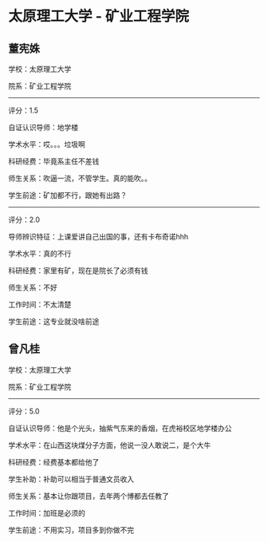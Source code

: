 # 太原理工大学 - 矿业工程学院

## 董宪姝

学校：太原理工大学

院系：矿业工程学院

* * *

评分：1.5

自证认识导师：地学楼

学术水平：哎。。。垃圾啊

科研经费：毕竟系主任不差钱

师生关系：吹逼一流，不管学生。真的能吹。。

学生前途：矿加都不行，跟她有出路？

* * *

评分：2.0

导师辨识特征：上课爱讲自己出国的事，还有卡布奇诺hhh

学术水平：真的不行

科研经费：家里有矿，现在是院长了必须有钱

师生关系：不好

工作时间：不太清楚

学生前途：这专业就没啥前途

## 曾凡桂

学校：太原理工大学

院系：矿业工程学院

* * *

评分：5.0

自证认识导师：他是个光头，抽紫气东来的香烟，在虎裕校区地学楼办公

学术水平：在山西这块煤分子方面，他说一没人敢说二，是个大牛

科研经费：经费基本都给他了

学生补助：补助可以相当于普通文员收入

师生关系：基本让你跟项目，去年两个博都去任教了

工作时间：加班是必须的

学生前途：不用实习，项目多到你做不完